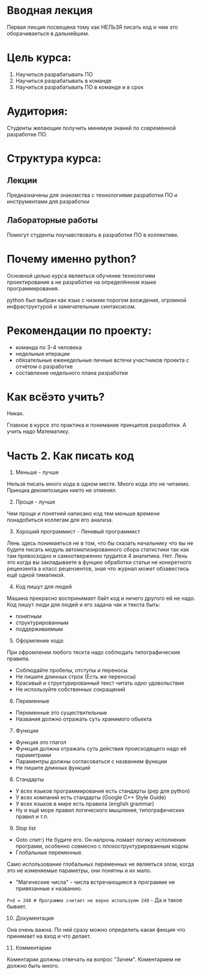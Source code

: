 # Вводная лекция

Первая лекция посвещена тому как НЕЛЬЗЯ писать код и чем это оборачиваеться в дальнейшем.

# Цель курса:

   1. Научиться разрабатывать ПО
   2. Научиться разрабатывать в команде
   2. Научиться разрабатывать ПО в команде и в срок

# Аудитория:

Студенты желающие получить минимум знаний по современной разработке ПО.

# Структура курса:

Лекции
------
Предназначены для знакомства с технологиями разработки ПО и инструментами для разработки

Лабораторные работы
-------------------
Помогут студенты поучавствовать в разработке ПО в коллективе.

# Почему именно  python?

Основной целью курса являеться обучение технологиям проектирования а не разработке на определённом языке программирования.

python был выбран как язык с низким порогом вхождения, огромной инфраструктурой и замечательным синтаксисом.

# Рекомендации по проекту:

  - команда по 3-4 человека
  - недельные итерации
  - обязательные еженедельные личные встечи участников проекта с отчётом о разработке
  - составление недельного плана разработки

# Как всёэто учить?

 Никак.

Главное в курсе это практика и понимание принципов разработки. А учить надо Математику.

# Часть 2. Как писать код

  1. Меньше - лучше

Нельзя писать много кода в одном месте. Много кода это не читаемо. Принциа декомпозиции никто не отменял.

  2. Проще - лучше

Чем проще и понятней написано код тем меньше времени понадобиться коллегам для его анализа.

  3. Хороший программист - Ленивый программист

Лень здесь понимаеться не в том, что бы сказать начальнику что вы не будете писать модуль автоматизированного сбора статистики так как там превосходно и самоотверженно трудится 4 аналитика. Нет. Лень это когда вы закладываете в фунцию обработки статьи не конкретного рецензента а класс рецензентов, зная что журнал может обзавестись ещё одной тиматикой.

  4. Код пишут для людей

Машина прекрасно воспринимает байт код и ничего другого ей не надо. Код пишут люди для людей и его задача чак и текста быть:

  - понятным
  - структурированным
  - поддерживаемым

  5. Оформление кода:

При офромлении любого тескта надо соблюдать типографические правила.

  - Соблюдайте пробелы, отступы и переносы
  - Не пишите длинных строк (Есть же переносы)
  - Красивый и структурированный текст читать одно удовольствие
  - Не используйте собственных сокращений

  6. Переменные

  - Переменные это существительные
  - Названия должно отражать суть хранимого обьекта

  7. Функции

  - Функция это глагол
  - Функция должна отражать суть действия происходящего надо её параметрами
  - Параментры должны согласоваться с названием функции
  - Не пишите длинных функций

  8. Стандарты

  - У всех языков программирования есть стандарты (pep для python)
  - У всех компаний есть стандарты (Google C++ Style Guide)
  - У всех языков в мире есть правила (english grammar)
  - Ну и ещё море правил логического мышления, типографических правил и т.п.

  9. Stop list

  - Goto спит:) Не будите его. Он напрочь ломает логику исполнения программ, особенно совмесно с плохоструктурированным кодом.
  - Глобальные переменные.

Само использование глобальных переменных не являеться злом, когда это не изменяемые параметры, они понятны и их мало.

  - "Магические числа" - числа встречающиеся в программе не привязанные к названию.

`Pvd = 248 # Программа считает не верно используем 248` - Да и такое бывает.

  10. Документация

Она очень важна. По ней сразу можно определить какая фекция что принимает на вход и что делает.

  11. Комментарии

Коментарии должны отвечать на вопрос "Зачем". Коментарием не должно быть много.
